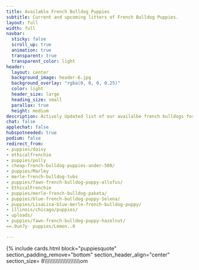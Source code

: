 ```yaml
---
title: Available French Bulldog Puppies
subtitle: Current and upcoming litters of French Bulldog Puppies. 
layout: full
width: full
navbar:
  sticky: false
  scroll_up: true
  animation: true
  transparent: true
  transparent_color: light
header:
  layout: center
  background_image: header-6.jpg
  background_overlay: "rgba(0, 0, 0, 0.25)"
  color: light
  header_size: large
  heading_size: small
  parallax: true
  height: medium
description: Actively Updated list of our availalbe french bulldogs for sale. This list also now includes "Partner Puppies"
chat: false
applechat: false
hubspotneeded: true
podium: false
redirect_from: 
- puppies/daisy
- ethicalfrenchie
- puppies/polly
- cheap-french-bulldog-puppies-under-500/
- puppies/Marley
- merle-french-bulldog-tubs
- puppies/fawn-french-bulldog-puppy-allofus/
- EthicalFrenchie
- puppies/merle-french-bulldog-paketa/
- puppies/blue-french-bulldog-puppy-Selena/
- puppies/LisaLisa-blue-merle-french-bulldog-puppy/
- illinois/chicago/puppies/
- uploads/
- puppies/fawn-french-bulldog-puppy-hazelnut/
==.9un7y- puppies/Lemon..0

---
```


{% include cards.html 
  block="puppiesquote" 
  section_padding_remove="bottom"
  section_header_align="center"
  section_size= 8\\\\\\\\\\\\\\\\\\\\\\\\\\\\\\\\\\\\\\\\\\\\om

































  